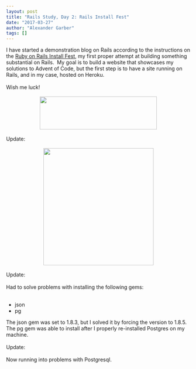 ```yaml
---
layout: post
title: "Rails Study, Day 2: Rails Install Fest"
date: "2017-03-27"
author: "Alexander Garber"
tags: []
---
```


<div dir="ltr" style="text-align: left;" trbidi="on">I have started a demonstration blog on Rails according to the instructions on the <a href="http://railsinstallfest.org/" target="_blank">Ruby on Rails Install Fest</a>, my first proper
          attempt at building something substantial on Rails.  My goal is to build a website that showcases my solutions to Advent of Code, but the first step is to have a site running on Rails, and in my case, hosted on Heroku.<br><br>Wish
          me luck!<br><br>
          <div class="separator" style="clear: both; text-align: center;"><a href="http://railsinstallfest.org/images/installfest_logo.png" imageanchor="1" style="margin-left: 1em; margin-right: 1em;"><img border="0" src="http://railsinstallfest.org/images/installfest_logo.png" height="90" width="320"></a></div>
<br>Update:<br><br>
          <div class="separator" style="clear: both; text-align: center;"><a href="https://1.bp.blogspot.com/-JVaVqfD1xiU/WNhUNCkNV9I/AAAAAAAAQOA/rBFZgjTLoK4a_yBATLCcYC5np0qJUAMtwCLcB/s1600/Screenshot%2Bfrom%2B2017-03-27%2B10-51-27.png" imageanchor="1" style="margin-left: 1em; margin-right: 1em;"><img border="0" height="320" src="https://1.bp.blogspot.com/-JVaVqfD1xiU/WNhUNCkNV9I/AAAAAAAAQOA/rBFZgjTLoK4a_yBATLCcYC5np0qJUAMtwCLcB/s320/Screenshot%2Bfrom%2B2017-03-27%2B10-51-27.png" width="301"></a></div>
<br>Update:<br><br>Had to solve problems with installing the following gems:<br><br>
          <ul style="text-align: left;">
            <li>json</li>
            <li>pg</li>
          </ul>
          <div>The json gem was set to 1.8.3, but I solved it by forcing the version to 1.8.5.</div>
          <div>The pg gem was able to install after I properly re-installed Postgres on my machine.<br><br>Update:<br><br>Now running into problems with Postgresql.</div>
        </div>